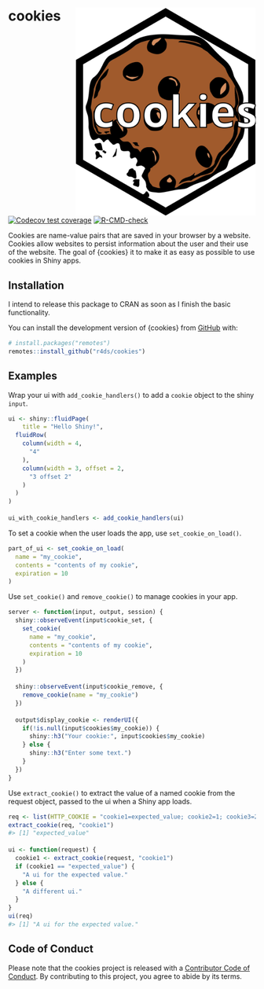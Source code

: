 
<!-- README.md is generated from README.Rmd. Please edit that file -->

# cookies <a href="https://r4ds.github.io/cookies/"><img src="man/figures/logo.svg" align="right" height="424" /></a>

<!-- badges: start -->

[![Codecov test
coverage](https://codecov.io/gh/r4ds/cookies/branch/main/graph/badge.svg)](https://app.codecov.io/gh/r4ds/cookies?branch=main)
[![R-CMD-check](https://github.com/r4ds/cookies/actions/workflows/R-CMD-check.yaml/badge.svg)](https://github.com/r4ds/cookies/actions/workflows/R-CMD-check.yaml)
<!-- badges: end -->

Cookies are name-value pairs that are saved in your browser by a
website. Cookies allow websites to persist information about the user
and their use of the website. The goal of {cookies} it to make it as
easy as possible to use cookies in Shiny apps.

## Installation

I intend to release this package to CRAN as soon as I finish the basic
functionality.

You can install the development version of {cookies} from
[GitHub](https://github.com/) with:

``` r
# install.packages("remotes")
remotes::install_github("r4ds/cookies")
```

## Examples

Wrap your ui with `add_cookie_handlers()` to add a `cookie` object to
the shiny `input`.

``` r
ui <- shiny::fluidPage(
    title = "Hello Shiny!",
  fluidRow(
    column(width = 4,
      "4"
    ),
    column(width = 3, offset = 2,
      "3 offset 2"
    )
  )
)

ui_with_cookie_handlers <- add_cookie_handlers(ui)
```

To set a cookie when the user loads the app, use `set_cookie_on_load()`.

``` r
part_of_ui <- set_cookie_on_load(
  name = "my_cookie", 
  contents = "contents of my cookie",
  expiration = 10
)
```

Use `set_cookie()` and `remove_cookie()` to manage cookies in your app.

``` r
server <- function(input, output, session) {
  shiny::observeEvent(input$cookie_set, {
    set_cookie(
      name = "my_cookie",
      contents = "contents of my cookie",
      expiration = 10
    )
  })
  
  shiny::observeEvent(input$cookie_remove, {
    remove_cookie(name = "my_cookie")
  })
  
  output$display_cookie <- renderUI({
    if(!is.null(input$cookies$my_cookie)) {
      shiny::h3("Your cookie:", input$cookies$my_cookie)
    } else {
      shiny::h3("Enter some text.")
    }
  })
}
```

Use `extract_cookie()` to extract the value of a named cookie from the
request object, passed to the ui when a Shiny app loads.

``` r
req <- list(HTTP_COOKIE = "cookie1=expected_value; cookie2=1; cookie3=2")
extract_cookie(req, "cookie1")
#> [1] "expected_value"

ui <- function(request) {
  cookie1 <- extract_cookie(request, "cookie1")
  if (cookie1 == "expected_value") {
    "A ui for the expected value."
  } else {
    "A different ui."
  }
}
ui(req)
#> [1] "A ui for the expected value."
```

## Code of Conduct

Please note that the cookies project is released with a [Contributor
Code of
Conduct](https://contributor-covenant.org/version/2/1/CODE_OF_CONDUCT.html).
By contributing to this project, you agree to abide by its terms.
